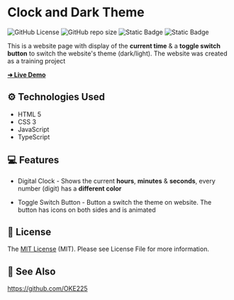 # Clock and Dark Theme

![GitHub License](https://img.shields.io/github/license/OKE225/RAMs-Website?style=for-the-badge&labelColor=red&color=tomato)
![GitHub repo size](https://img.shields.io/github/repo-size/OKE225/RAMs-Website?style=for-the-badge&label=size&labelColor=goldenrod&color=yellow)
![Static Badge](https://img.shields.io/badge/OKE225-darkcyan?style=for-the-badge&label=Author&labelColor=teal)
![Static Badge](https://img.shields.io/badge/prettier-blue?style=for-the-badge&label=code%20style&labelColor=steelblue)

This is a website page with display of the **current time** & a **toggle switch button** to switch the website's theme (dark/light). The website was created as a training project

[**➜ Live Demo**](https://oke225.github.io/Clock-and-Dark-Theme/)

## ⚙️ Technologies Used

- HTML 5
- CSS 3
- JavaScript
- TypeScript

## 💻 Features

- Digital Clock - Shows the current **hours**, **minutes** & **seconds**, every number (digit) has a **different color**

- Toggle Switch Button - Button a switch the theme on website. The button has icons on both sides and is animated

## 📄 License

The [MIT License](./LICENSE) (MIT). Please see License File for more information.

## 🔎 See Also

https://github.com/OKE225
